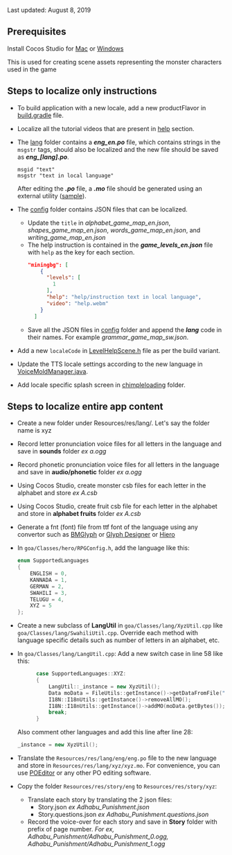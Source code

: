 Last updated: August 8, 2019

## Prerequisites
Install Cocos Studio for [Mac](http://cocos2d-x.org/filedown/CocosForMac-v3.10.dmg) or [Windows](http://cocos2d-x.org/filedown/CocosForWin-v3.10.exe)

This is used for creating scene assets representing the monster characters used in the game

## Steps to localize only instructions
 	
* To build application with a new locale, add a new productFlavor in [build.gradle](https://github.com/maqsoftware/Simple-Class/blob/master/goa/proj.android-studio/goa/build.gradle) file.
* Localize all the tutorial videos that are present in [help](https://github.com/maqsoftware/Simple-Class/tree/master/goa/Resources/res/lang/eng/help) section.
* The [lang](https://github.com/maqsoftware/Simple-Class/tree/master/goa/Resources/res/lang/eng) folder contains a ***eng_en.po*** file, which contains strings in the `msgstr` tags, should also be localized and the new file should be saved as ***eng_[lang].po***.

  ```	
  msgid "text"	
  msgstr "text in local language"
  ```
  After editing the ***.po*** file, a ***.mo*** file should be generated using an external utility ([sample](https://po2mo.net/)).
* The [config](https://github.com/maqsoftware/Simple-Class/tree/master/goa/Resources/res/config) folder contains JSON files that can be localized.
 	* Update the `title` in _alphabet_game_map_en.json_, _shapes_game_map_en.json_, _words_game_map_en.json_, and _writing_game_map_en.json_
	* The help instruction is contained in the ***game_levels_en.json*** file with `help` as the key for each section.	
      ```json	
      "miningbg": [	
          {	
            "levels": [	
              1	
            ],	
            "help": "help/instruction text in local language",	
            "video": "help.webm"	
          }	
        ]	
      ```
    * Save all the JSON files in [config](https://github.com/maqsoftware/Simple-Class/tree/master/goa/Resources/res/config) folder and append the ***lang*** code in their names. For example _grammar_game_map_sw.json_.
* Add a new `localeCode` in [LevelHelpScene.h](https://github.com/maqsoftware/Simple-Class/blob/master/goa/Classes/menu/LevelHelpScene.h) file as per the build variant.
* Update the TTS locale settings according to the new language in [VoiceMoldManager.java](https://github.com/maqsoftware/Simple-Class/blob/master/goa/proj.android-studio/goa/src/main/java/org/cocos2dx/cpp/VoiceMoldManager.java).
* Add locale specific splash screen in [chimpleloading](https://github.com/maqsoftware/Simple-Class/tree/master/goa/Resources/res/chimpleloading) folder.
    


## Steps to localize entire app content
- Create a new folder under Resources/res/lang/. Let's say the folder name is xyz

- Record letter pronunciation voice files for all letters in the language and save in **sounds** folder *ex a.ogg*

- Record phonetic pronunciation voice files for all letters in the language and save in **audio/phonetic** folder *ex a.ogg*

- Using Cocos Studio, create monster csb files for each letter in the alphabet and store *ex A.csb*

- Using Cocos Studio, create fruit csb file for each letter in the alphabet and store in **alphabet fruits** folder *ex A.csb*

- Generate a fnt (font) file from ttf font of the language using any convertor such as [BMGlyph](https://www.bmglyph.com) or [Glyph Designer](https://www.71squared.com/glyphdesigner) or [Hiero](https://github.com/libgdx/libgdx/wiki/Hiero)

- In `goa/Classes/hero/RPGConfig.h`, add the language like this:
  ```cpp
  enum SupportedLanguages
  {
      ENGLISH = 0,
      KANNADA = 1,
      GERMAN = 2,
      SWAHILI = 3,
      TELUGU = 4,
      XYZ = 5
  };
  ```

- Create a new subclass of **LangUtil** in `goa/Classes/lang/XyzUtil.cpp` like `goa/Classes/lang/SwahiliUtil.cpp`. Override each method with language specific details such as number of letters in an alphabet, etc.

- In `goa/Classes/lang/LangUtil.cpp`:
	Add a new switch case in line 58 like this:
  ```cpp
        case SupportedLanguages::XYZ:
        {
            LangUtil::_instance = new XyzUtil();
            Data moData = FileUtils::getInstance()->getDataFromFile("res/lang/xyz/xyz.mo");
            I18N::I18nUtils::getInstance()->removeAllMO();
            I18N::I18nUtils::getInstance()->addMO(moData.getBytes());
            break;
        }
  ```
  Also comment other languages and add this line after line 28:
  ```cpp
  _instance = new XyzUtil();
  ```
- Translate the `Resources/res/lang/eng/eng.po` file to the new language and store in `Resources/res/lang/xyz/xyz.mo`. For convenience, you can use [POEditor](https://poeditor.com/) or any other PO editing software.
- Copy the folder `Resources/res/story/eng` to `Resources/res/story/xyz`:
  - Translate each story by translating the 2 json files:
    - Story.json *ex Adhabu_Punishment.json*
    - Story.questions.json *ex Adhabu_Punishment.questions.json*
  - Record the voice-over for each story and save in **Story** folder with prefix of page number. *For ex, Adhabu_Punishment/Adhabu_Punishment_0.ogg, Adhabu_Punishment/Adhabu_Punishment_1.ogg*
